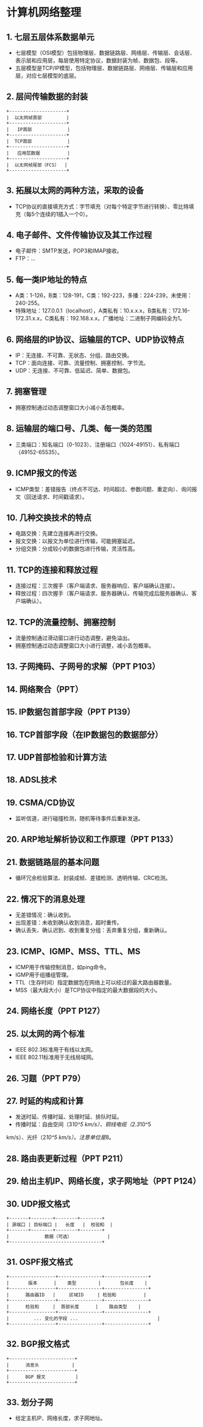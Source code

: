 # 计算机网络整理

## 1. 七层五层体系数据单元

- 七层模型（OSI模型）包括物理层、数据链路层、网络层、传输层、会话层、表示层和应用层，每层使用特定协议，数据封装为帧、数据包、段等。
- 五层模型是TCP/IP模型，包括物理层、数据链路层、网络层、传输层和应用层，对应七层模型的底层。

## 2. 层间传输数据的封装

```stru
+---------------------+
|  以太网帧首部         |
+---------------------+
|   IP首部             |
+---------------------+
|  TCP首部             |
+---------------------+
|   应用层数据          |
+---------------------+
|  以太网帧尾部（FCS）  |
+---------------------+
```

## 3. 拓展以太网的两种方法，采取的设备

- TCP协议的直接填充方式：字节填充（对每个特定字节进行转换）、零比特填充（每5个连续的1插入一个0）。

## 4. 电子邮件、文件传输协议及其工作过程

- 电子邮件：SMTP发送，POP3和IMAP接收。
- FTP：...

## 5. 每一类IP地址的特点

- A类：1-126，B类：128-191，C类：192-223，多播：224-239，未使用：240-255。
- 特殊地址：127.0.0.1（localhost），A类私有：10.x.x.x，B类私有：172.16-172.31.x.x，C类私有：192.168.x.x，广播地址：二进制子网编码全为1。

## 6. 网络层的IP协议、运输层的TCP、UDP协议特点

- IP：无连接、不可靠、无状态、分组、路由交换。
- TCP：面向连接、可靠、流量控制、拥塞控制、字节流。
- UDP：无连接、不可靠、低延迟、简单、数据包。

## 7. 拥塞管理

- 拥塞控制通过动态调整窗口大小减小丢包概率。

## 8. 运输层的端口号、几类、每一类的范围

- 三类端口：知名端口（0-1023）、注册端口（1024-49151）、私有端口（49152-65535）。

## 9. ICMP报文的传送

- ICMP类型：差错报告（终点不可达、时间超过、参数问题、重定向）、询问报文（回送请求、时间戳请求）。

## 10. 几种交换技术的特点

- 电路交换：先建立连接再进行交换。
- 报文交换：以报文为单位进行传输，可能拥塞延迟。
- 分组交换：分成较小的数据包进行传输，灵活性高。

## 11. TCP的连接和释放过程

- 连接过程：三次握手（客户端请求、服务器响应、客户端确认连接）。
- 释放过程：四次握手（客户端请求、服务器确认、传输完成后服务器确认、客户端确认）。

## 12. TCP的流量控制、拥塞控制

- 流量控制通过滑动窗口进行动态调整，避免溢出。
- 拥塞控制通过动态调整窗口大小进行调整，减小丢包概率。

## 13. 子网掩码、子网号的求解（PPT P103）

## 14. 网络聚合（PPT）

## 15. IP数据包首部字段（PPT P139）

## 16. TCP首部字段（在IP数据包的数据部分）

## 17. UDP首部检验和计算方法

## 18. ADSL技术

## 19. CSMA/CD协议

- 监听信道，进行碰撞检测，随机等待事件后重新发送。

## 20. ARP地址解析协议和工作原理（PPT P133）

## 21. 数据链路层的基本问题

- 循环冗余检验算法、封装成帧、差错检测、透明传输、CRC检测。

## 22. 情况下的消息处理

- 无差错情况：确认收到。
- 出现差错：未收到确认收到消息，超时重传。
- 确认丢失、确认迟到、收到重复分组：丢弃重复分组，重新确认。

## 23. ICMP、IGMP、MSS、TTL、MS

- ICMP用于传输控制消息，如ping命令。
- IGMP用于组播组管理。
- TTL（生存时间）指定数据包在网络上可以经过的最大路由器数量。
- MSS（最大段大小）是TCP协议中指定的最大数据段的大小。

## 24. 网络长度（PPT P127）

## 25. 以太网的两个标准

- IEEE 802.3标准用于有线以太网。
- IEEE 802.11标准用于无线局域网。

## 26. 习题（PPT P79）

## 27. 时延的构成和计算

- 发送时延、传播时延、处理时延、排队时延。
- 传播时延：自由空间（3*10^5 km/s）、铜线电缆（2.3*10^5

 km/s）、光纤（2*10^5 km/s）。注意单位是*8。

## 28. 路由表更新过程（PPT P211）

## 29. 给出主机IP、网络长度，求子网地址（PPT P124）

## 30. UDP报文格式

```stru
+-------+--------+--------+--------+
| 源端口 | 目标端口 |   长度   |  校验和  |
+-------+--------+--------+--------+
|             数据（可选）             |
+----------------------------------+
```

## 31. OSPF报文格式

```stru
+-----------------+----------------+----------------+
|       版本      |    类型        |       包长度    |
+-----------------+----------------+----------------+
|      路由器ID   |     区域ID     | 检验和          |
+-----------------+----------------+----------------+
|      检验和     |  首部长度      |    路由类型    |
+-----------------+----------------+----------------+
|         ... 变化的字段 ...                             |
+-----------------+----------------+----------------+
```

## 32. BGP报文格式

```stru
+------------------------+
|      消息头            |
+------------------------+
|      BGP 报文           |
+------------------------+
```

## 33. 划分子网

- 给定主机IP、网络长度，求子网地址。
